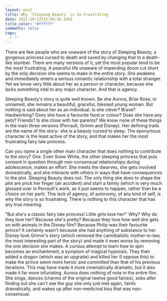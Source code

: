 ```yaml
---
layout: post
title: Why 'Sleeping Beauty' is So Frustrating
date: 2021-10-13T22:09:16.195Z
title_color: "#ffffff"
comments: false
tags:
  - ""
---
```

There are few people who are unaware of the story of Sleeping Beauty, a gorgeous princess cursed to death and saved by changing that to a death-like slumber. There are many versions of it, yet the most popular tend to be the most frustrating. A peaceful life unaware of impending doom cut short by the only decision she seems to make in the entire story. She awakens and immediately enters a serious romantic relationship with a total stranger. Yet we know very little about her as a person or character, because she lacks something vital to any major character. And that is agency.

Sleeping Beauty's story is quite well known. Be she Aurora, Briar Rose, or unnamed, she remains a beautiful, graceful, blessed young woman. But nothing is said about her as an individual. Is she clever? Brave? Hardworking? Does she have a favourite food or colour? Does she have any pets? Friends? Is she close with her parents? We know none of these things in the main three versions (Perrault, Grimm and Disney). Her defining traits are the name of the story- she is a beauty cursed to sleep. The eponymous character is the least active of the story, and that makes her the most frustrating fairy tale princess.

Can you name a single other main character that does nothing to contribute to the story? One. Even Snow White, the other sleeping princess that puts consent in question through non-consensual relationships during adolescence, makes an effort. She meets the dwarves, she gets involved domestically, and she interacts with others in ways that have consequences to the plot. Sleeping Beauty does not. The only thing she does to shape the plot are prick her finger (an accident) and start a family (which is very much glossed over in Perrault's work, as it just seems to happen, rather than be a choice on her part). This lack of agency, of autonomy, of any kind of self, is why the story is so frustrating. There is nothing to this character that has any true meaning.

"But she's a classic fairy tale princess! Little girls love her!" Why? Why do they love her? Because she's pretty? Because they love how well she gets on with animals in the Disney film? Because Philip was their favourite prince? It certainly wasn't because she had anything of substance to her. Disney took Grimm's story (which removed the cannibalistic mother-in-law, the most interesting part of the story) and made it even worse by removing the one decision she makes. A curious attempt to learn how to spin becomes an enchantment, a symptom of magical hypnosis. They then added a dragon (which was an upgrade) and killed her (I oppose this) to make the prince seem more heroic and committed than that of his previous iterations. This may have made it more cinematically dramatic, but it also made it far more infuriating. Aurora does nothing of note in the entire film. She sings, dances (charms of the original twelve good fairies), sobs after finding out she can't see the guy she only just met again, faints dramatically, and wakes up after non-medicinal kiss that was non-consensual.